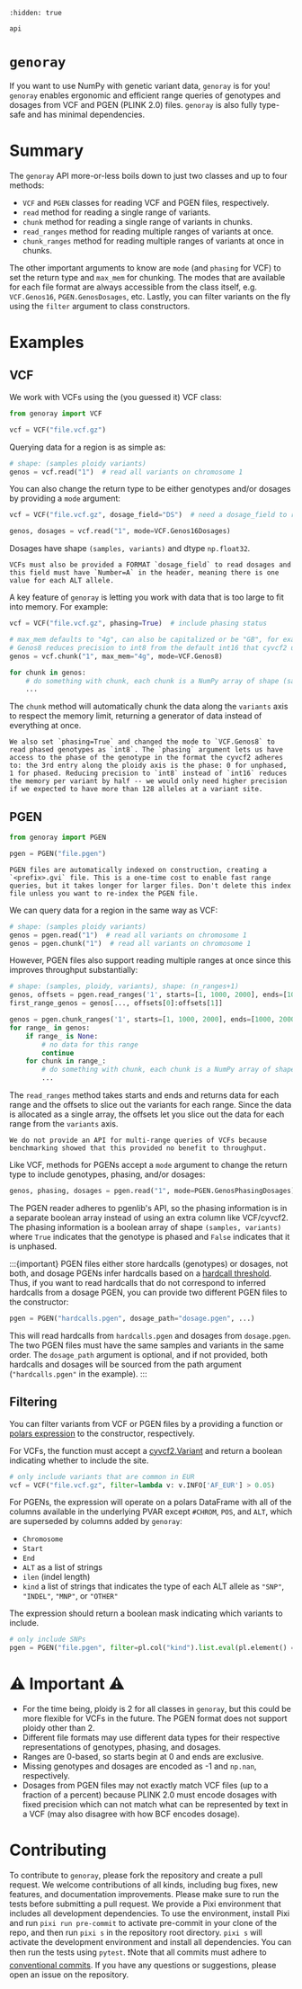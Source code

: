 ```{toctree}
:hidden: true

api
```

# `genoray`

If you want to use NumPy with genetic variant data, `genoray` is for you! `genoray` enables ergonomic and efficient range queries of genotypes and dosages from VCF and PGEN (PLINK 2.0) files. `genoray` is also fully type-safe and has minimal dependencies.

# Summary

The `genoray` API more-or-less boils down to just two classes and up to four methods:

- `VCF` and `PGEN` classes for reading VCF and PGEN files, respectively.
- `read` method for reading a single range of variants.
- `chunk` method for reading a single range of variants in chunks.
- `read_ranges` method for reading multiple ranges of variants at once.
- `chunk_ranges` method for reading multiple ranges of variants at once in chunks.

The other important arguments to know are `mode` (and `phasing` for VCF) to set the return type and `max_mem` for chunking. The modes that are available for each file format are always accessible from the class itself, e.g. `VCF.Genos16`, `PGEN.GenosDosages`, etc. Lastly, you can filter variants on the fly using the `filter` argument to class constructors.

# Examples

## VCF

We work with VCFs using the (you guessed it) VCF class:

```python
from genoray import VCF

vcf = VCF("file.vcf.gz")
```

Querying data for a region is as simple as:

```python
# shape: (samples ploidy variants)
genos = vcf.read("1")  # read all variants on chromosome 1
```

You can also change the return type to be either genotypes and/or dosages by providing a `mode` argument:

```python
vcf = VCF("file.vcf.gz", dosage_field="DS")  # need a dosage_field to read dosages

genos, dosages = vcf.read("1", mode=VCF.Genos16Dosages)
```

Dosages have shape `(samples, variants)` and dtype `np.float32`.

```{note}
VCFs must also be provided a FORMAT `dosage_field` to read dosages and this field must have `Number=A` in the header, meaning there is one value for each ALT allele. 
```

A key feature of `genoray` is letting you work with data that is too large to fit into memory. For example:

```python
vcf = VCF("file.vcf.gz", phasing=True)  # include phasing status

# max_mem defaults to "4g", can also be capitalized or be "GB", for example
# Genos8 reduces precision to int8 from the default int16 that cyvcf2 uses
genos = vcf.chunk("1", max_mem="4g", mode=VCF.Genos8)

for chunk in genos:
    # do something with chunk, each chunk is a NumPy array of shape (samples, ploidy+1, variants)
    ...
```
The `chunk` method will automatically chunk the data along the `variants` axis to respect the memory limit, returning a generator of data instead of everything at once.

```{note}
We also set `phasing=True` and changed the mode to `VCF.Genos8` to read phased genotypes as `int8`. The `phasing` argument lets us have access to the phase of the genotype in the format the cyvcf2 adheres to: the 3rd entry along the ploidy axis is the phase: 0 for unphased, 1 for phased. Reducing precision to `int8` instead of `int16` reduces the memory per variant by half -- we would only need higher precision if we expected to have more than 128 alleles at a variant site.
```

## PGEN

```python
from genoray import PGEN

pgen = PGEN("file.pgen")
```

```{important}
PGEN files are automatically indexed on construction, creating a `<prefix>.gvi` file. This is a one-time cost to enable fast range queries, but it takes longer for larger files. Don't delete this index file unless you want to re-index the PGEN file.
```

We can query data for a region in the same way as VCF:

```python
# shape: (samples ploidy variants)
genos = pgen.read("1")  # read all variants on chromosome 1
genos = pgen.chunk("1")  # read all variants on chromosome 1
```

However, PGEN files also support reading multiple ranges at once since this improves throughput substantially:

```python
# shape: (samples, ploidy, variants), shape: (n_ranges+1)
genos, offsets = pgen.read_ranges('1', starts=[1, 1000, 2000], ends=[1000, 2000, 3000])
first_range_genos = genos[..., offsets[0]:offsets[1]]

genos = pgen.chunk_ranges('1', starts=[1, 1000, 2000], ends=[1000, 2000, 3000])
for range_ in genos:
    if range_ is None:
        # no data for this range
        continue
    for chunk in range_:
        # do something with chunk, each chunk is a NumPy array of shape (samples, ploidy, variants)
        ...
```

The `read_ranges` method takes starts and ends and returns data for each range and the offsets to slice out the variants for each range. Since the data is allocated as a single array, the offsets let you slice out the data for each range from the `variants` axis.

```{note}
We do not provide an API for multi-range queries of VCFs because benchmarking showed that this provided no benefit to throughput.
```

Like VCF, methods for PGENs accept a `mode` argument to change the return type to include genotypes, phasing, and/or dosages:

```python
genos, phasing, dosages = pgen.read("1", mode=PGEN.GenosPhasingDosages)
```

The PGEN reader adheres to pgenlib's API, so the phasing information is in a separate boolean array instead of using an extra column like VCF/cyvcf2. The phasing information is a boolean array of shape `(samples, variants)` where `True` indicates that the genotype is phased and `False` indicates that it is unphased.

:::{important}
PGEN files either store hardcalls (genotypes) or dosages, not both, and dosage PGENs infer hardcalls based on a [hardcall threshold](https://www.cog-genomics.org/plink/2.0/input#dosage_import_settings). Thus, if you want to read hardcalls that do not correspond to inferred hardcalls from a dosage PGEN, you can provide two different PGEN files to the constructor:

```python
pgen = PGEN("hardcalls.pgen", dosage_path="dosage.pgen", ...)
```

This will read hardcalls from `hardcalls.pgen` and dosages from `dosage.pgen`. The two PGEN files must have the same samples and variants in the same order. The `dosage_path` argument is optional, and if not provided, both hardcalls and dosages will be sourced from the path argument (`"hardcalls.pgen"` in the example).
:::

## Filtering

You can filter variants from VCF or PGEN files by a providing a function or [polars expression](https://docs.pola.rs/user-guide/concepts/expressions-and-contexts/) to the constructor, respectively.

For VCFs, the function must accept a [cyvcf2.Variant](https://brentp.github.io/cyvcf2/docstrings.html#cyvcf2.cyvcf2.Variant) and return a boolean indicating whether to include the site.

```python
# only include variants that are common in EUR
vcf = VCF("file.vcf.gz", filter=lambda v: v.INFO['AF_EUR'] > 0.05)
```

For PGENs, the expression will operate on a polars DataFrame with all of the columns available in the underlying PVAR except `#CHROM`, `POS`, and `ALT`, which are superseded by columns added by `genoray`:
- `Chromosome`
- `Start`
- `End`
- `ALT` as a list of strings
- `ilen` (indel length)
- `kind` a list of strings that indicates the type of each ALT allele as `"SNP"`, `"INDEL"`, `"MNP"`, or `"OTHER"`

The expression should return a boolean mask indicating which variants to include.

```python
# only include SNPs
pgen = PGEN("file.pgen", filter=pl.col("kind").list.eval(pl.element() == "SNP").list.all())
```

# ⚠️ Important ⚠️

- For the time being, ploidy is 2 for all classes in `genoray`, but this could be more flexible for VCFs in the future. The PGEN format does not support ploidy other than 2.
- Different file formats may use different data types for their respective representations of genotypes, phasing, and dosages.
- Ranges are 0-based, so starts begin at 0 and ends are exclusive.
- Missing genotypes and dosages are encoded as -1 and `np.nan`, respectively.
- Dosages from PGEN files may not exactly match VCF files (up to a fraction of a percent) because PLINK 2.0 must encode dosages with fixed precision which can not match what can be represented by text in a VCF (may also disagree with how BCF encodes dosage).

# Contributing

To contribute to `genoray`, please fork the repository and create a pull request. We welcome contributions of all kinds, including bug fixes, new features, and documentation improvements. Please make sure to run the tests before submitting a pull request. We provide a Pixi environment that includes all development dependencies. To use the environment, install Pixi and run `pixi run pre-commit` to activate pre-commit in your clone of the repo, and then run `pixi s` in the repository root directory. `pixi s` will activate the development environment and install all dependencies. You can then run the tests using `pytest`. ❗Note that all commits must adhere to [conventional commits](https://www.conventionalcommits.org/). If you have any questions or suggestions, please open an issue on the repository.